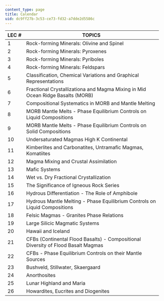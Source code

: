 ```yaml
---
content_type: page
title: Calendar
uid: dc9ff27b-3c53-ce73-fd32-a7dde2d5586c
---
```


| LEC # | TOPICS |
| --- | --- |
| 1 | Rock-forming Minerals: Olivine and Spinel |
| 2 | Rock-forming Minerals: Pyroxenes |
| 3 | Rock-forming Minerals: Pyriboles |
| 4 | Rock-forming Minerals: Feldspars |
| 5 | Classification, Chemical Variations and Graphical Representations |
| 6 | Fractional Crystallizationa and Magma Mixing in Mid Ocean Ridge Basalts (MORB) |
| 7 | Compositional Systematics in MORB and Mantle Melting |
| 8 | MORB Mantle Melts - Phase Equilibrium Controls on Liquid Compositions |
| 9 | MORB Mantle Melts - Phase Equilibrium Controls on Solid Compositions |
| 10 | Undersaturated Magmas High K Continental |
| 11 | Kimberlites and Carbonatites, Untramafic Magmas, Komatiites |
| 12 | Magma Mixing and Crustal Assimilation |
| 13 | Mafic Systems |
| 14 | Wet vs. Dry Fractional Crystallization |
| 15 | The Significance of Igneous Rock Series |
| 16 | Hydrous Differentiation - The Role of Amphibole |
| 17 | Hydrous Mantle Melting - Phase Equilibrium Controls on Liquid Compositions |
| 18 | Felsic Magmas - Granites Phase Relations |
| 19 | Large Silicic Magmatic Systems |
| 20 | Hawaii and Iceland |
| 21 | CFBs (Continental Flood Basalts) - Compositional Diversity of Flood Basalt Magmas |
| 22 | CFBs - Phase Equilibrium Controls on their Mantle Sources |
| 23 | Bushveld, Stillwater, Skaergaard |
| 24 | Anorthosites |
| 25 | Lunar Highland and Maria |
| 26 | Howardites, Eucrites and Diogenites